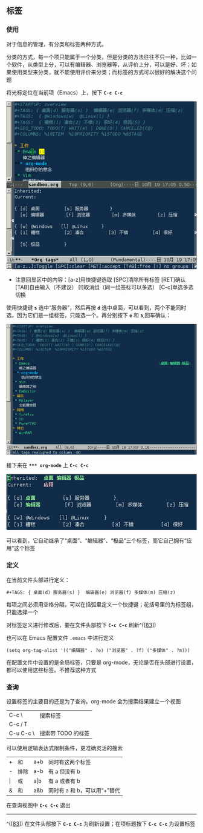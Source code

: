 ## 标签

### 使用

对于信息的管理，有分类和标签两种方式。

分类的方式，每一个项只能属于一个分类，但是分类的方法往往不只一种，比如一个软件，从类型上分，可以有编辑器、浏览器等，从评价上分，可以是好、坏；如果使用类型来分类，就不能使用评价来分类；而标签的方式可以很好的解决这个问题

将光标定位在当前项（Emacs）上，按下 **`C-c C-c`**

![](images/org/4.png)

- 注意回显区中的内容：\[a-z\]用快捷键选取 \[SPC\]清除所有标签
  \[RET\]确认 \[TAB\]自由输入（不建议）
  \[!\]取消组（同一组签标可以多选） \[C-c\]单选多选切换

使用快捷键 **`s`** 选中“服务器”，然后再按 **`d`**
选中桌面，可以看到，两个不能同时选，因为它们是一组标签，只能选一个。再分别按下
**`e`** 和 **`5`**,回车确认：

![](images/org/5.png)

接下来在 **`*** org-mode`** 上 **`C-c C-c`**

![](images/org/6.png)

可以看到，它自动继承了“桌面”、“编辑器”、“极品”三个标签，而它自己拥有“应用”这个标签

### 定义

在当前文件头部进行定义：

```shell
#+TAGS: { 桌面(d) 服务器(s) }  编辑器(e) 浏览器(f) 多媒体(m) 压缩(z)    
```

每项之间必须用空格分隔，可以在括弧里定义一个快捷键；花括号里的为标签组，只能选择一个

对标签定义进行修改后，要在文件头部按下 **`C-c C-c`**
刷新^(\[[83](#ftn.id3156348)\])

也可以在 Emacs 配置文件 `.emacs` 中进行定义

```shell
(setq org-tag-alist '(("编辑器" . ?e) ("浏览器" . ?f) ("多媒体" . ?m)))    
```

在配置文件中设置的是全局标签，只要是
org-mode，无论是否在头部进行设置，都可以使用这些标签。不推荐这种方式

### 查询

设置标签的主要目的还是为了查询。org-mode 会为搜索结果建立一个视图

|            |                    |
|------------|--------------------|
| C-c \\     | 搜索标签           |
| C-c / T    |                    |
| C-u C-c \\ | 搜索带 TODO 的标签 |

可以使用逻辑表达式限制条件，更准确灵活的搜索

|     |      |      |                              |
|-----|------|------|------------------------------|
| \+  | 和   | a+b  | 同时有这两个标签             |
| \-  | 排除 | a-b  | 有 a 但没有 b                |
| \|  | 或   | a\|b | 有 a 或者有 b                |
| &   | 和   | a&b  | 同时有 a 和 b，可以用“+”替代 |

在查询视图中 **`C-c C-c`** 退出

---

^(\[[83](#id3156348)\]) 在文件头部按下 **`C-c C-c`**
为刷新设置；在项标题按下 **`C-c C-c`** 为设置标签
